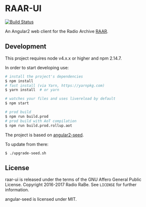 # RAAR-UI

[![Build Status](https://travis-ci.org/radiorabe/raar-ui.svg)](https://travis-ci.org/radiorabe/raar-ui)

An Angular2 web client for the Radio Archive [RAAR](https://github.com/radiorabe/raar).

## Development

This project requires node v4.x.x or higher and npm 2.14.7.

In order to start developing use:

```bash
# install the project's dependencies
$ npm install
# fast install (via Yarn, https://yarnpkg.com)
$ yarn install  # or yarn

# watches your files and uses livereload by default
$ npm start

# prod build
$ npm run build.prod
# prod build with AoT compilation
$ npm run build.prod.rollup.aot
```

The project is based on [angular2-seed](https://github.com/mgechev/angular2-seed).

To update from there:

```
$ ./upgrade-seed.sh
```

## License

raar-ui is released under the terms of the GNU Affero General Public License.
Copyright 2016-2017 Radio RaBe.
See `LICENSE` for further information.

angular-seed is licensed under MIT.

